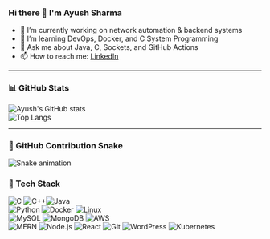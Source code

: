 ### Hi there 👋 I'm Ayush Sharma

- 🔭 I’m currently working on network automation & backend systems  
- 🌱 I’m learning DevOps, Docker, and C System Programming  
- 💬 Ask me about Java, C, Sockets, and GitHub Actions  
- 📫 How to reach me: [LinkedIn](https://linkedin.com/in/your-profile)  

---

### 📊 GitHub Stats

![Ayush's GitHub stats](https://github-readme-stats.vercel.app/api?username=Ayush-code28&show_icons=true&theme=radical)  
![Top Langs](https://github-readme-stats.vercel.app/api/top-langs/?username=Ayush-code28&layout=compact&theme=radical)

---

### 🐍 GitHub Contribution Snake

![Snake animation](https://Ayush-code28.github.io/snk/github-contribution-grid-snake.svg)

### 🧰 Tech Stack

![C](https://img.shields.io/badge/C-00599C?style=flat&logo=c&logoColor=white)  ![C++](https://img.shields.io/badge/C%2B%2B-00599C?style=flat&logo=c%2B%2B&logoColor=white)![Java](https://img.shields.io/badge/Java-ED8B00?style=flat&logo=java&logoColor=white)  
![Python](https://img.shields.io/badge/Python-3670A0?style=flat&logo=python&logoColor=ffdd54)  ![Docker](https://img.shields.io/badge/Docker-2496ED?style=flat&logo=docker&logoColor=white)  ![Linux](https://img.shields.io/badge/Linux-FCC624?style=flat&logo=linux&logoColor=black)  
![MySQL](https://img.shields.io/badge/MySQL-4479A1?style=flat&logo=mysql&logoColor=white)  ![MongoDB](https://img.shields.io/badge/MongoDB-47A248?style=flat&logo=mongodb&logoColor=white)  ![AWS](https://img.shields.io/badge/AWS-232F3E?style=flat&logo=amazonaws&logoColor=white)  
![MERN](https://img.shields.io/badge/MERN-0077B5?style=flat&logo=react&logoColor=white)  ![Node.js](https://img.shields.io/badge/Node.js-339933?style=flat&logo=node.js&logoColor=white)  ![React](https://img.shields.io/badge/React-61DAFB?style=flat&logo=react&logoColor=black)
![Git](https://img.shields.io/badge/Git-F05032?style=flat&logo=git&logoColor=white)  ![WordPress](https://img.shields.io/badge/WordPress-21759B?style=flat&logo=wordpress&logoColor=white)  ![Kubernetes](https://img.shields.io/badge/Kubernetes-326CE5?style=flat&logo=kubernetes&logoColor=white)
